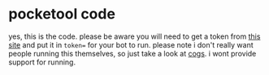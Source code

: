# pocketool code
yes, this is the code. please be aware you will need to get a token from [this site](https://discordapp.com/developers/applciations) and put it in `token=` for your bot to run.
please note i don't really want people running this themselves, so just take a look at [cogs](https://github.com/EEKIM10/pocketool/code/pock/coggable). i wont provide support for running.
